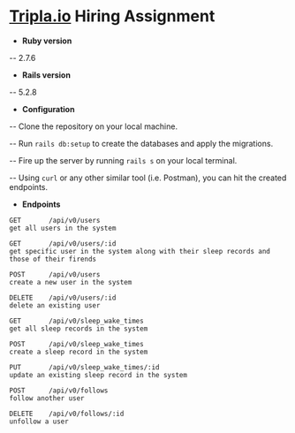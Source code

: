 # [Tripla.io](https://en.tripla.io/) Hiring Assignment

- **Ruby version**

-- 2.7.6

- **Rails version**

-- 5.2.8

- **Configuration**

-- Clone the repository on your local machine.

-- Run `rails db:setup` to create the databases and apply the migrations.

-- Fire up the server by running `rails s` on your local terminal.

-- Using `curl` or any other similar tool (i.e. Postman), you can hit the created endpoints.

- **Endpoints**
```
GET       /api/v0/users
get all users in the system

GET       /api/v0/users/:id
get specific user in the system along with their sleep records and those of their firends

POST      /api/v0/users
create a new user in the system

DELETE    /api/v0/users/:id
delete an existing user
```

```
GET       /api/v0/sleep_wake_times
get all sleep records in the system

POST      /api/v0/sleep_wake_times
create a sleep record in the system

PUT       /api/v0/sleep_wake_times/:id
update an existing sleep record in the system
```

```
POST      /api/v0/follows
follow another user

DELETE    /api/v0/follows/:id
unfollow a user
```
